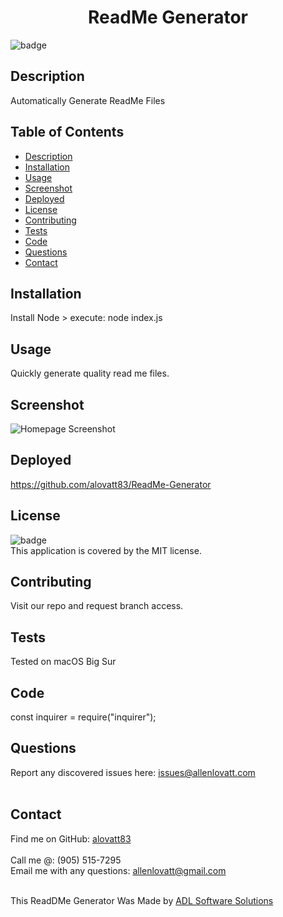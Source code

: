 
<h1 align="center">ReadMe Generator</h1>
  
![badge](https://img.shields.io/badge/license-MIT-orange)<br />

## Description
Automatically Generate ReadMe Files

## Table of Contents
- [Description](#description)
- [Installation](#installation)
- [Usage](#usage)
- [Screenshot](#screenshot)
- [Deployed](#deployed)
- [License](#license)
- [Contributing](#contributing)
- [Tests](#tests)
- [Code](#codeExample)
- [Questions](#questions)
- [Contact](#contact)

## Installation
Install Node > execute: node index.js

## Usage
Quickly generate quality read me files.

## Screenshot
![Homepage Screenshot](https://alovatt83.github.io/readme-generator/assets/images/screenshot.png)


## Deployed
https://github.com/alovatt83/ReadMe-Generator 

## License
![badge](https://img.shields.io/badge/license-MIT-orange)
<br />
This application is covered by the MIT license. 

## Contributing
Visit our repo and request branch access.

## Tests
Tested on macOS Big Sur

## Code
const inquirer = require("inquirer");

## Questions
Report any discovered issues here: issues@allenlovatt.com<br />
<br />

## Contact
Find me on GitHub: [alovatt83](https://github.com/alovatt83)<br />
<br />
Call me @: (905) 515-7295
<br />
Email me with any questions: allenlovatt@gmail.com<br /><br />

This ReadDMe Generator Was Made by [ADL Software Solutions](https://github.com/alovat83/readme-generator)
    